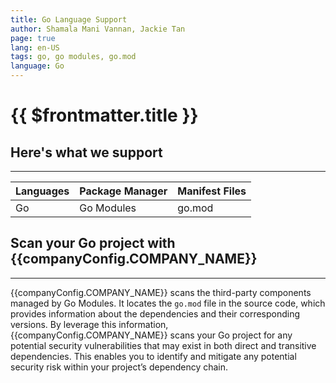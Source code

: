 ```yaml
---
title: Go Language Support
author: Shamala Mani Vannan, Jackie Tan
page: true
lang: en-US
tags: go, go modules, go.mod
language: Go
---
```


<script setup>
import { convertLang } from '../../.vitepress/helperFunctions'
import LanguageHeader from './components/LanguageHeader.vue'
import { companyConfig } from '../../../config/companyConfig.js'
</script>

<ClientOnly>

# {{ $frontmatter.title }}

<LanguageHeader :language="$frontmatter.language"/>

## Here's what we support

<hr class="thick" />

| Languages | Package Manager | Manifest Files |
| --------- | --------------- | -------------- |
| Go        | Go Modules      | go.mod         |

## Scan your Go project with {{companyConfig.COMPANY_NAME}}

<hr class="thick" />

{{companyConfig.COMPANY_NAME}} scans the third-party components managed by Go Modules. It locates the `go.mod` file in the source code, which provides information about the dependencies and their corresponding versions. By leverage this information, {{companyConfig.COMPANY_NAME}} scans your Go project for any potential security vulnerabilities that may exist in both direct and transitive dependencies. This enables you to identify and mitigate any potential security risk within your project’s dependency chain.

<!--@include: ../../parts/maximize-results.md-->

</ClientOnly>
